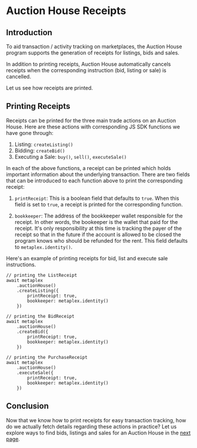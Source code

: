 # Auction House Receipts

## Introduction

To aid transaction / activity tracking on marketplaces, the Auction House program supports the generation of receipts for listings, bids and sales.

In addition to printing receipts, Auction House automatically cancels receipts when the corresponding instruction (bid, listing or sale) is cancelled.

Let us see how receipts are printed.

## Printing Receipts

Receipts can be printed for the three main trade actions on an Auction House. Here are these actions with corresponding JS SDK functions we have gone through:

1. Listing: `createListing()`
2. Bidding: `createBid()`
3. Executing a Sale: `buy()`, `sell()`, `executeSale()`

In each of the above functions, a receipt can be printed which holds important information about the underlying transaction. There are two fields that can be introduced to each function above to print the corresponding receipt:

1. `printReceipt`: This is a boolean field that defaults to `true`. When this field is set to `true`, a receipt is printed for the corresponding function.

2. `bookkeeper`: The address of the bookkeeper wallet responsible for the receipt. In other words, the bookeeper is the wallet that paid for the receipt. It's only responsibility at this time is tracking the payer of the receipt so that in the future if the account is allowed to be closed the program knows who should be refunded for the rent. This field defaults to `metaplex.identity()`.

<Accordion>
<AccordionItem title="JS SDK" open={true}>
<div className="accordion-item-padding">

Here's an example of printing receipts for bid, list and execute sale instructions.
     
```tsx
// printing the ListReceipt
await metaplex
    .auctionHouse()
    .createListing({
        printReceipt: true,
        bookkeeper: metaplex.identity()
    })

// printing the BidReceipt
await metaplex
    .auctionHouse()
    .createBid({
        printReceipt: true,
        bookkeeper: metaplex.identity()
    })

// printing the PurchaseReceipt
await metaplex
    .auctionHouse()
    .executeSale({
        printReceipt: true,
        bookkeeper: metaplex.identity()
    })
```

</div>
</AccordionItem>
</Accordion>

## Conclusion

Now that we know how to print receipts for easy transaction tracking, how do we actually fetch details regarding these actions in practice? Let us explore ways to find bids, listings and sales for an Auction House in the [next page](#TODO).
